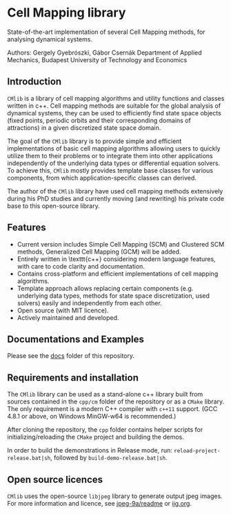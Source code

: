 # Cell Mapping library

State-of-the-art implementation of several Cell Mapping methods, for analysing dynamical systems.

Authors: Gergely Gyebrószki, Gábor Csernák
Department of Applied Mechanics, Budapest University of Technology and Economics


## Introduction

`CMlib` is a library of cell mapping algorithms and utility functions and classes written in c++. 
Cell mapping methods are suitable for the global analysis of dynamical systems, they can be used to efficiently find state space objects (fixed points, periodic orbits and their corresponding domains of attractions) in a given discretized state space domain. 

The goal of the `CMlib` library is to provide simple and efficient implementations of basic cell mapping algorithms allowing users to quickly utilize them to their problems or to integrate them into other applications independently of the underlying data types or differential equation solvers. To achieve this, `CMlib` mostly provides template base classes for various components, from which application-specific classes can derived.

The author of the `CMlib` library have used cell mapping methods extensively during his PhD studies and currently moving (and rewriting) his private code base to this open-source library.

## Features

- Current version includes Simple Cell Mapping (SCM) and Clustered SCM methods, Generalized Cell Mapping (GCM) will be added.
- Entirely written in \texttt{c++} considering modern language features, with care to code clarity and documentation.
- Contains cross-platform and efficient implementations of cell mapping algorithms.
- Template approach allows replacing certain components (e.g. underlying data types, methods for state space discretization, used solvers) easily and independently from each other.
- Open source (with MIT licence).
- Actively maintained and developed.

## Documentations and Examples

Please see the [docs](https://github.com/Gyebro/cell-mapping/tree/master/docs) folder of this repository.

## Requirements and installation

The `CMlib` library can be used as a stand-alone c++ library built from sources contained in the `cpp/cm` folder of the repository or as a `CMake` library. The only requirement is a modern C++ compiler with `c++11` support. (GCC 4.8.1 or above, on Windows MinGW-w64 is recommended.)

After cloning the repository, the `cpp` folder contains helper scripts for initializing/reloading the `CMake` project and building the demos.

In order to build the demonstrations in Release mode, run:
`reload-project-release.bat|sh`, followed by
`build-demo-release.bat|sh`. 

## Open source licences

`CMlib` uses the open-source `libjpeg` library to generate output jpeg images. For more information and licence, see [jpeg-9a/readme](https://github.com/Gyebro/cell-mapping/tree/master/cpp/libjpeg/jpeg-9a) or [ijg.org](https://www.ijg.org/).